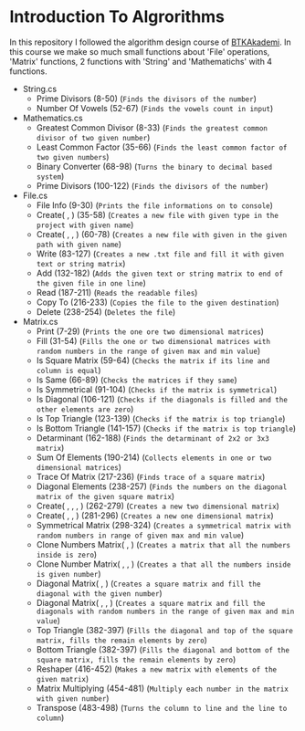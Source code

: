 # Introduction To Algrorithms
In this repository I followed the algorithm design course of [BTKAkademi](https://www.btkakademi.gov.tr/portal/course/algoritma-tasar-m--5092#!/about). In this course we make so much small functions about 'File' operations, 'Matrix' functions, 2 functions with 'String' and 'Mathematichs' with 4 functions.

* String.cs
    * Prime Divisors (8-50) (`Finds the divisors of the number`)
    * Number Of Vowels (52-67) (`Finds the vowels count in input`)
* Mathematics.cs
    * Greatest Common Divisor (8-33) (`Finds the greatest common divisor of two given number`)
    * Least Common Factor (35-66) (`Finds the least common factor of two given numbers`)
    * Binary Converter (68-98) (`Turns the binary to decimal based system`)
    * Prime Divisors (100-122) (`Finds the divisors of the number`)
* File.cs
    * File Info (9-30) (`Prints the file informations on to console`)
    * Create( ,  ) (35-58) (`Creates a new file with given type in the project with given name`)
    * Create( , ,  ) (60-78) (`Creates a new file with given in the given path with given name`)
    * Write (83-127) (`Creates a new .txt file and fill it with given text or string matrix`)
    * Add (132-182) (`Adds the given text or string matrix to end of the given file in one line`)
    * Read (187-211) (`Reads the readable files`)
    * Copy To (216-233) (`Copies the file to the given destination`)
    * Delete (238-254) (`Deletes the file`)
* Matrix.cs
    * Print (7-29) (`Prints the one ore two dimensional matrices`)
    * Fill (31-54) (`Fills the one or two dimensional matrices with random numbers in the range of given max and min value`)
    * Is Square Matrix (59-64) (`Checks the matrix if its line and column is equal`)
    * Is Same (66-89) (`Checks the matrices if they same`)
    * Is Symmetrical (91-104) (`Checks if the matrix is symmetrical`)
    * Is Diagonal (106-121) (`Checks if the diagonals is filled and the other elements are zero`)
    * Is Top Triangle (123-139) (`Checks if the matrix is top triangle`)
    * Is Bottom Triangle (141-157) (`Checks if the matrix is top triangle`)
    * Detarminant (162-188) (`Finds the detarminant of 2x2 or 3x3 matrix`)
    * Sum Of Elements (190-214) (`Collects elements in one or two dimensional matrices`)
    * Trace Of Matrix (217-236) (`Finds trace of a square matrix`)
    * Diagonal Elements (238-257) (`Finds the numbers on the diagonal matrix of the given square matrix`)
    * Create( , , ,  ) (262-279) (`Creates a new two dimensional matrix`)
    * Create( , ,  ) (281-296) (`Creates a new one dimensional matrix`)
    * Symmetrical Matrix (298-324) (`Creates a symmetrical matrix with random numbers in range of given max and min value`)
    * Clone Numbers Matrix( ,  ) (`Creates a matrix that all the numbers inside is zero`)
    * Clone Number Matrix( , ,  ) (`Creates a that all the numbers inside is given number`)
    * Diagonal Matrix( ,  ) (`Creates a square matrix and fill the diagonal with the given number`)
    * Diagonal Matrix( , ,  ) (`Creates a square matrix and fill the diagonals with random numbers in the range of given max and min value`)
    * Top Triangle (382-397) (`Fills the diagonal and top of the square matrix, fills the remain elements by zero`)
    * Bottom Triangle (382-397) (`Fills the diagonal and bottom of the square matrix, fills the remain elements by zero`)
    * Reshaper (416-452) (`Makes a new matrix with elements of the given matrix`)
    * Matrix Multiplying (454-481) (`Multiply each number in the matrix with given number`)
    * Transpose (483-498) (`Turns the column to line and the line to column`)
